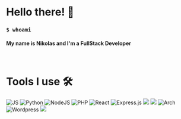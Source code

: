 <h1>Hello there! 👋</h1>
<h3><code>$ whoami</code></h3>
  <h4>My name is Nikolas and I'm a FullStack Developer</h4>

 <br/>
<h1> Tools I use 🛠️ </h1>
<div>
<img alt="JS" src="https://img.shields.io/badge/-JS-yellow?style=for-the-badge&logo=javascript&logoColor=white" />
<img alt="Python" src="https://img.shields.io/badge/-Python-blue?style=for-the-badge&logo=python&logoColor=white" />
<img alt="NodeJS" src="https://img.shields.io/badge/node.js%20-%2343853D.svg?&style=for-the-badge&logo=node.js&logoColor=white"/>  
<img alt="PHP" src="https://img.shields.io/badge/php-%23777BB4.svg?&style=for-the-badge&logo=php&logoColor=white"/>
<img alt="React" src="https://img.shields.io/badge/react%20-%2320232a.svg?&style=for-the-badge&logo=react&logoColor=%2361DAFB"/>
<img alt="Express.js" src="https://img.shields.io/badge/express-000000?style=for-the-badge&logo=express&logoColor=white"/>
<img lat="Flask" src="https://img.shields.io/badge/Flask-white?style=for-the-badge&logo=Flask&logoColor=black"/>
<img lat="Flutter" src="https://img.shields.io/badge/Flutter-1793D1?style=for-the-badge&logo=flutter&logoColor=white"/>
<img alt="Arch" src="https://img.shields.io/badge/Arch_Linux-1793D1?style=for-the-badge&logo=arch-linux&logoColor=white"/>
<img alt="Wordpress" src="https://img.shields.io/badge/Wordpress-21759B?style=for-the-badge&logo=wordpress&logoColor=white"/>
<img lat="Linux" src="https://img.shields.io/badge/Linux-FCC624?style=for-the-badge&logo=linux&logoColor=black"/>

</div>




